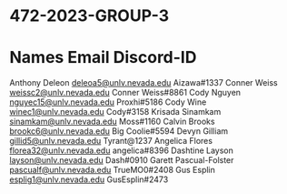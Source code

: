 # 472-2023-GROUP-3

# Names	Email	Discord-ID

Anthony Deleon	deleoa5@unlv.nevada.edu	Aizawa#1337
Conner Weiss	weissc2@unlv.nevada.edu	Conner Weiss#8861
Cody Nguyen	nguyec15@unlv.nevada.edu	Proxhi#5186
Cody Wine	winec1@unlv.nevada.edu	Cody#3158
Krisada Sinamkam	sinamkam@unlv.nevada.edu	Moss#1160
Calvin Brooks	brookc6@unlv.nevada.edu	Big Coolie#5594
Devyn Gilliam	gillid5@unlv.nevada.edu	Tyrant@1237
Angelica Flores	florea32@unlv.nevada.edu	angelica#8396
Dashtine Layson	layson@unlv.nevada.edu	Dash#0910
Garett Pascual-Folster	pascualf@unlv.nevada.edu	TrueMO0#2408
Gus Esplin	esplig1@unlv.nevada.edu	GusEsplin#2473
